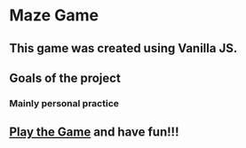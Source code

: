 # Maze Game

## This game was created using Vanilla JS.

##  Goals of the project
### Mainly personal practice

## [Play the Game](https://maze-fun-game.netlify.com/) and have fun!!!